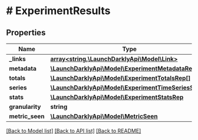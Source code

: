 # # ExperimentResults

## Properties

Name | Type | Description | Notes
------------ | ------------- | ------------- | -------------
**_links** | [**array<string,\LaunchDarklyApi\Model\Link>**](Link.md) |  | [optional]
**metadata** | [**\LaunchDarklyApi\Model\ExperimentMetadataRep[]**](ExperimentMetadataRep.md) |  | [optional]
**totals** | [**\LaunchDarklyApi\Model\ExperimentTotalsRep[]**](ExperimentTotalsRep.md) |  | [optional]
**series** | [**\LaunchDarklyApi\Model\ExperimentTimeSeriesSlice[]**](ExperimentTimeSeriesSlice.md) |  | [optional]
**stats** | [**\LaunchDarklyApi\Model\ExperimentStatsRep**](ExperimentStatsRep.md) |  | [optional]
**granularity** | **string** |  | [optional]
**metric_seen** | [**\LaunchDarklyApi\Model\MetricSeen**](MetricSeen.md) |  | [optional]

[[Back to Model list]](../../README.md#models) [[Back to API list]](../../README.md#endpoints) [[Back to README]](../../README.md)
